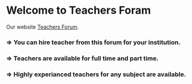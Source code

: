 # Welcome to Teachers Foram

Our website [Teachers Forum](https://assignment-8-teachers-forum.netlify.app/).

### => You can hire teacher from this forum for your institution.
### => Teachers are available for full time and part time. 
### => Highly experianced teachers for any subject are available.
